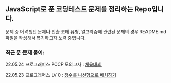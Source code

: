 ## JavaScript로 푼 코딩테스트 문제를 정리하는 Repo입니다.

문제 중 어려웟던 문제나 빈출 코테 유형, 알고리즘에 관련된 문제의 경우 README.md 파일을 작성해서 복기하고자 노력 중입니다.

### 최근 푼 문제 풀이:

22.05.24 프로그래머스 PCCP 모의고사 : [체육대회](https://github.com/JunGyeongP/JavaScript_Algorithm/tree/master/programmers/PCCP%20%EB%AA%A8%EC%9D%98%EA%B3%A0%EC%82%AC/121684)


22.05.23 프로그래머스 LV 0 : [정수를 나선형으로 배치하기](https://github.com/JunGyeongP/JavaScript_Algorithm/tree/master/programmers/LV0/181832)
